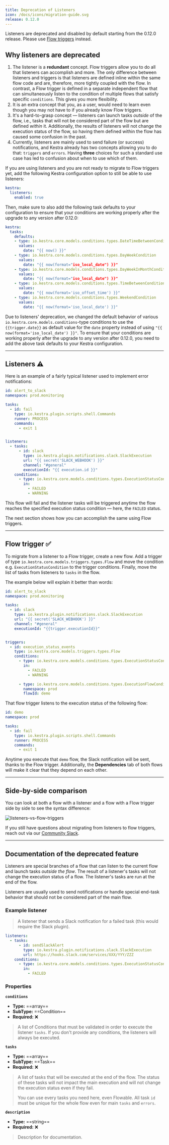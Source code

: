 ```yaml
---
title: Deprecation of Listeners
icon: /docs/icons/migration-guide.svg
release: 0.12.0
---
```


Listeners are deprecated and disabled by default starting from the 0.12.0 release. Please use [Flow triggers](../06.workflow-components/05.triggers/flow-trigger.md) instead.

## Why listeners are deprecated

1. The listener is a **redundant** concept. Flow triggers allow you to do all that listeners can accomplish and more. The only difference between listeners and triggers is that listeners are defined inline within the same flow code and are, therefore, more tightly coupled with the flow. In contrast, a Flow trigger is defined in a separate independent flow that can simultaneously listen to the condition of multiple flows that satisfy specific `conditions`. This gives you more flexibility.
2. It is an extra concept that you, as a user, would need to learn even though you may not have to if you already know Flow triggers.
3. It's a hard-to-grasp concept — listeners can launch tasks *outside* of the flow, i.e., tasks that will not be considered part of the flow but are defined *within* it. Additionally, the results of listeners will not change the execution status of the flow, so having them defined within the flow has caused some confusion in the past.
4. Currently, listeners are mainly used to send failure (or success) notifications, and Kestra already has two concepts allowing you to do that: `triggers` and `errors`. Having **three** choices for such a standard use case has led to confusion about when to use which of them.

If you are using listeners and you are not ready to migrate to Flow triggers yet, add the following Kestra configuration option to still be able to use listeners:

```yaml
kestra:
  listeners:
    enabled: true
```

Then, make sure to also add the following task defaults to your configuration to ensure that your conditions are working properly after the upgrade to any version after 0.12.0:

```yaml
kestra:
  tasks:
    defaults:
    - type: io.kestra.core.models.conditions.types.DateTimeBetweenCondition
      values:
        date: "{{ now() }}"
    - type: io.kestra.core.models.conditions.types.DayWeekCondition
      values:
        date: "{{ now(format="iso_local_date") }}"
    - type: io.kestra.core.models.conditions.types.DayWeekInMonthCondition
      values:
        date: "{{ now(format="iso_local_date") }}"
    - type: io.kestra.core.models.conditions.types.TimeBetweenCondition
      values:
        date: "{{ now(format='iso_offset_time') }}"
    - type: io.kestra.core.models.conditions.types.WeekendCondition
      values:
        date: "{{ now(format='iso_local_date') }}"
```

Due to listeners' deprecation, we changed the default behavior of various `io.kestra.core.models.conditions`-type conditions to use the `{{trigger.date}}` as default value for the `date` property instead of using `"{{ now(format='iso_local_date') }}"`. To ensure that your conditions are working properly after the upgrade to any version after 0.12.0, you need to add the above task defaults to your Kestra configuration.

---

## Listeners :warning:

Here is an example of a fairly typical listener used to implement error notifications:

```yaml
id: alert_to_slack
namespace: prod.monitoring

tasks:
  - id: fail
    type: io.kestra.plugin.scripts.shell.Commands
    runner: PROCESS
    commands:
      - exit 1


listeners:
  - tasks:
      - id: slack
        type: io.kestra.plugin.notifications.slack.SlackExecution
        url: "{{ secret('SLACK_WEBHOOK') }}"
        channel: "#general"
        executionId: "{{ execution.id }}"
    conditions:
      - type: io.kestra.core.models.conditions.types.ExecutionStatusCondition
        in:
          - FAILED
          - WARNING
```

This flow will fail and the listener tasks will be triggered anytime the flow reaches the specified execution status condition — here, the `FAILED` status.

The next section shows how you can accomplish the same using Flow triggers.

---

## Flow trigger ✅

To migrate from a listener to a Flow trigger, create a new flow. Add a trigger of type `io.kestra.core.models.triggers.types.Flow` and move the condition e.g. `ExecutionStatusCondition` to the trigger conditions. Finally, move the list of tasks from listeners to `tasks` in the flow.

The example below will explain it better than words:

```yaml
id: alert_to_slack
namespace: prod.monitoring

tasks:
  - id: slack
    type: io.kestra.plugin.notifications.slack.SlackExecution
    url: "{{ secret('SLACK_WEBHOOK') }}"
    channel: "#general"
    executionId: "{{trigger.executionId}}"


triggers:
  - id: execution_status_events
    type: io.kestra.core.models.triggers.types.Flow
    conditions:
      - type: io.kestra.core.models.conditions.types.ExecutionStatusCondition
        in:
          - FAILED
          - WARNING

      - type: io.kestra.core.models.conditions.types.ExecutionFlowCondition
        namespace: prod
        flowId: demo
```

That flow trigger listens to the execution status of the following flow:

```yaml
id: demo
namespace: prod

tasks:
  - id: fail
    type: io.kestra.plugin.scripts.shell.Commands
    runner: PROCESS
    commands:
      - exit 1
```

Anytime you execute that `demo` flow, the Slack notification will be sent, thanks to the Flow trigger. Additionally, the **Dependencies** tab of both flows will make it clear that they depend on each other.

---

## Side-by-side comparison

You can look at both a flow with a listener and a flow with a Flow trigger side by side to see the syntax difference:

![listeners-vs-flow-triggers](/docs/migration-guide/listeners-vs-flow-triggers.png)

If you still have questions about migrating from listeners to flow triggers, reach out via our [Community Slack](https://kestra.io/slack).

---

## Documentation of the deprecated feature

Listeners are special branches of a flow that can listen to the current flow and launch tasks *outside the flow*. The result of a listener's tasks will not change the execution status of a flow. The listener's tasks are run at the end of the flow.

Listeners are usually used to send notifications or handle special end-task behavior that should not be considered part of the main flow.

### Example listener

> A listener that sends a Slack notification for a failed task (this would require the Slack plugin).

```yaml
listeners:
  - tasks:
      - id: sendSlackAlert
        type: io.kestra.plugin.notifications.slack.SlackExecution
        url: https://hooks.slack.com/services/XXX/YYY/ZZZ
    conditions:
      - type: io.kestra.core.models.conditions.types.ExecutionStatusCondition
        in:
          - FAILED
```

### Properties

**`conditions`**

* **Type:** ==array==
* **SubType:** ==Condition==
* **Required:** ❌

> A list of Conditions that must be validated in order to execute the listener `tasks`. If you don't provide any conditions, the listeners will always be executed.

**`tasks`**

* **Type:** ==array==
* **SubType:** ==Task==
* **Required:** ❌

> A list of tasks that will be executed at the end of the flow. The status of these tasks will not impact the main execution and will not change the execution status even if they fail.
>
> You can use every tasks you need here, even Flowable.
> All task `id` must be unique for the whole flow even for main `tasks` and `errors`.

**`description`**

* **Type:** ==string==
* **Required:** ❌

> Description for documentation.
